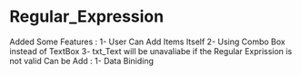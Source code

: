 # Regular_Expression
Added Some Features :
  1- User Can Add Items Itself
  2- Using Combo Box instead of TextBox
  3- txt_Text will be unavaliabe if the Regular Exprission is not valid
Can be Add :
  1- Data Biniding
